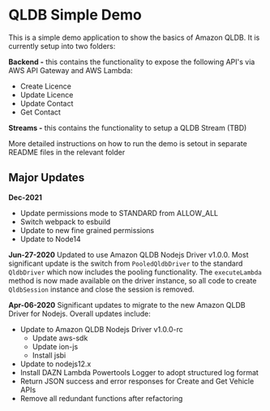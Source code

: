 # QLDB Simple Demo

This is a simple demo application to show the basics of Amazon QLDB. It is currently setup into two folders:

**Backend -** this contains the functionality to expose the following API's via AWS API Gateway and AWS Lambda:

* Create Licence
* Update Licence
* Update Contact
* Get Contact


**Streams -** this contains the functionality to setup a QLDB Stream (TBD)

More detailed instructions on how to run the demo is setout in separate README files in the relevant folder


## Major Updates

**Dec-2021**

* Update permissions mode to STANDARD from ALLOW_ALL
* Switch webpack to esbuild
* Update to new fine grained permissions
* Update to Node14


**Jun-27-2020**
Updated to use Amazon QLDB Nodejs Driver v1.0.0. Most significant update is the switch from `PooledQldbDriver` to the standard `QldbDriver` which now includes the pooling functionality. The `executeLambda` method is now made available on the driver instance, so all code to create `QldbSession` instance and close the session is removed.

**Apr-06-2020**
Significant updates to migrate to the new Amazon QLDB Driver for Nodejs. Overall updates include:

* Update to Amazon QLDB Nodejs Driver v1.0.0-rc
    * Update aws-sdk
    * Update ion-js
    * Install jsbi
* Update to nodejs12.x
* Install DAZN Lambda Powertools Logger to adopt structured log format
* Return JSON success and error responses for Create and Get Vehicle APIs
* Remove all redundant functions after refactoring
